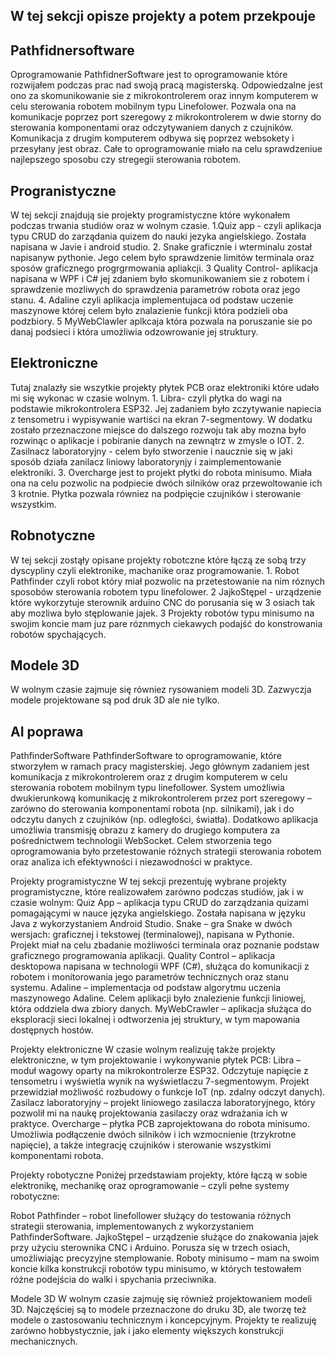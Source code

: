 ## W tej sekcji opisze projekty a potem przekpouje


## Pathfidnersoftware
Oprogramowanie PathfidnerSoftware jest to oprogramowanie które rozwijałem podczas prac nad swoją pracą magisterską. Odpowiedzalne jest ono za skomunikowanie sie z mikrokontrolerem oraz innym komputerem w celu sterowania robotem mobilnym typu Linefolower. Pozwala ona na komunikacje poprzez port szeregowy z mikrokontrolerem w dwie storny do sterowania komponentami oraz odczytywaniem danych z czujników. Komunikacja z drugim komputerem odbywa się poprzez websokety i przesyłany jest obraz. Całe to oprogramowanie miało na celu sprawdzeniue najlepszego sposobu czy stregegii sterowania robotem.
## Progranistyczne
W tej sekcji znajdują sie projekty programistyczne które wykonałem podczas trwania studiów oraz w wolnym czasie. 1.Quiz app - czyli aplikacja typu CRUD do zarządania quizem do nauki jezyka angielskiego. Została napisana w Javie i android studio. 2. Snake graficznie i wterminalu został napisanyw pythonie. Jego celem było sprawdzenie limitów terminala oraz sposów graficznego progrgrmowania apliakcji. 3 Quality Control- aplikacja napisana w WPF i C# jej zdaniem było skomunikowaniem sie z robotem i sprawdzenie mozliwych do sprawdzenia parametrów robota oraz jego stanu. 4. Adaline czyli aplikacja implementujaca od podstaw uczenie maszynowe której celem było znalazienie funkcji która podzieli oba podzbiory. 5 MyWebClawler aplkcaja która pozwala na poruszanie sie po danaj podsieci i która umożliwia odzowrowanie jej struktury.
## Elektroniczne
Tutaj znalazły sie wszytkie projekty płytek PCB oraz elektroniki które udało mi się wykonac w czasie wolnym. 1. Libra- czyli płytka do wagi na podstawie mikrokontrolera ESP32. Jej zadaniem było zczytywanie napiecia z tensometru i wypisywanie wartiści na ekran 7-segmentowy. W dodatku zostało przeznaczone miejsce do dalszego rozwoju tak aby mozna było rozwinąc o aplikacje i pobiranie danych na zewnątrz w zmysle o IOT. 2. Zasilnacz laboratoryjny - celem było stworzenie i naucznie się w jaki sposób działa zanilacz liniowy laboratorynjy i zaimplementowanie elektroniki. 3. Overcharge jest to projekt płytki do robota minisumo. Miała ona na celu pozwolic na podpiecie dwóch silników oraz przewoltowanie ich 3 krotnie. Płytka pozwala równiez na podpięcie czujników i sterowanie wszystkim.
## Robnotyczne
W tej sekcji zostąły opisane projekty robotczne które łączą ze sobą trzy dyscypliny czyli elektronike, machanike oraz programowanie. 1. Robot Pathfinder czyli robot który miał pozwolic na przetestowanie na nim róznych sposobów sterowania robotem typu linefolower. 2 JajkoStępel - urządzenie które wykorzytuje sterownik arduino CNC do porusania się w 3 osiach tak aby mozliwa było stęplowanie jajek. 3 Projekty robotów typu minisumo na swojim koncie mam juz pare róznmych ciekawych podajść do konstrowania robotów spychających.
## Modele 3D
W wolnym czasie zajmuje się równiez rysowaniem modeli 3D. Zazwyczja modele projektowane są pod druk 3D ale nie tylko.


## AI poprawa
PathfinderSoftware
PathfinderSoftware to oprogramowanie, które stworzyłem w ramach pracy magisterskiej. Jego głównym zadaniem jest komunikacja z mikrokontrolerem oraz z drugim komputerem w celu sterowania robotem mobilnym typu linefollower. System umożliwia dwukierunkową komunikację z mikrokontrolerem przez port szeregowy – zarówno do sterowania komponentami robota (np. silnikami), jak i do odczytu danych z czujników (np. odległości, światła).
Dodatkowo aplikacja umożliwia transmisję obrazu z kamery do drugiego komputera za pośrednictwem technologii WebSocket. Celem stworzenia tego oprogramowania było przetestowanie różnych strategii sterowania robotem oraz analiza ich efektywności i niezawodności w praktyce.

Projekty programistyczne
W tej sekcji prezentuję wybrane projekty programistyczne, które realizowałem zarówno podczas studiów, jak i w czasie wolnym:
Quiz App – aplikacja typu CRUD do zarządzania quizami pomagającymi w nauce języka angielskiego. Została napisana w języku Java z wykorzystaniem Android Studio.
Snake – gra Snake w dwóch wersjach: graficznej i tekstowej (terminalowej), napisana w Pythonie. Projekt miał na celu zbadanie możliwości terminala oraz poznanie podstaw graficznego programowania aplikacji.
Quality Control – aplikacja desktopowa napisana w technologii WPF (C#), służąca do komunikacji z robotem i monitorowania jego parametrów technicznych oraz stanu systemu.
Adaline – implementacja od podstaw algorytmu uczenia maszynowego Adaline. Celem aplikacji było znalezienie funkcji liniowej, która oddziela dwa zbiory danych.
MyWebCrawler – aplikacja służąca do eksploracji sieci lokalnej i odtworzenia jej struktury, w tym mapowania dostępnych hostów.

Projekty elektroniczne
W czasie wolnym realizuję także projekty elektroniczne, w tym projektowanie i wykonywanie płytek PCB:
Libra – moduł wagowy oparty na mikrokontrolerze ESP32. Odczytuje napięcie z tensometru i wyświetla wynik na wyświetlaczu 7-segmentowym. Projekt przewidział możliwość rozbudowy o funkcje IoT (np. zdalny odczyt danych).
Zasilacz laboratoryjny – projekt liniowego zasilacza laboratoryjnego, który pozwolił mi na naukę projektowania zasilaczy oraz wdrażania ich w praktyce.
Overcharge – płytka PCB zaprojektowana do robota minisumo. Umożliwia podłączenie dwóch silników i ich wzmocnienie (trzykrotne napięcie), a także integrację czujników i sterowanie wszystkimi komponentami robota.

Projekty robotyczne
Poniżej przedstawiam projekty, które łączą w sobie elektronikę, mechanikę oraz oprogramowanie – czyli pełne systemy robotyczne:

Robot Pathfinder – robot linefollower służący do testowania różnych strategii sterowania, implementowanych z wykorzystaniem PathfinderSoftware.
JajkoStępel – urządzenie służące do znakowania jajek przy użyciu sterownika CNC i Arduino. Porusza się w trzech osiach, umożliwiając precyzyjne stemplowanie.
Roboty minisumo – mam na swoim koncie kilka konstrukcji robotów typu minisumo, w których testowałem różne podejścia do walki i spychania przeciwnika.

Modele 3D
W wolnym czasie zajmuję się również projektowaniem modeli 3D. Najczęściej są to modele przeznaczone do druku 3D, ale tworzę też modele o zastosowaniu technicznym i koncepcyjnym. Projekty te realizuję zarówno hobbystycznie, jak i jako elementy większych konstrukcji mechanicznych.